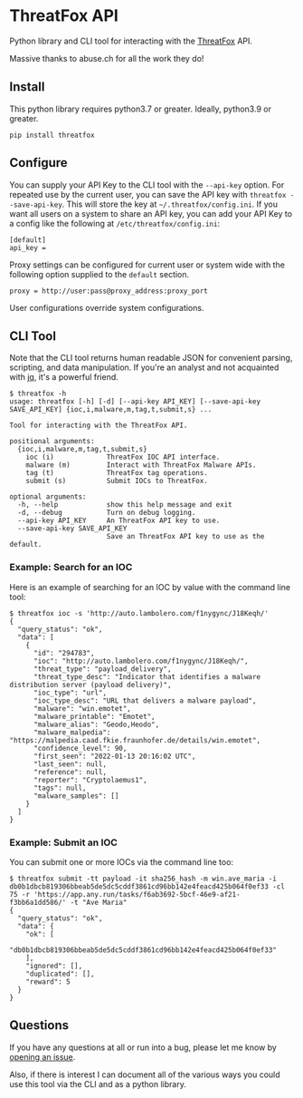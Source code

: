 # ThreatFox API

Python library and CLI tool for interacting with the [ThreatFox](https://threatfox.abuse.ch/) API.

Massive thanks to abuse.ch for all the work they do!

## Install

This python library requires python3.7 or greater. Ideally, python3.9 or greater.

```
pip install threatfox
```

## Configure

You can supply your API Key to the CLI tool with the `--api-key` option. For repeated use by the current user, you can save the API key with `threatfox --save-api-key`. This will store the key at `~/.threatfox/config.ini`. If you want all users on a system to share an API key, you can add your API Key to a config like the following at `/etc/threatfox/config.ini`:

```
[default]
api_key = 
```

Proxy settings can be configured for current user or system wide with the following option supplied to the `default` section.

```
proxy = http://user:pass@proxy_address:proxy_port
```

User configurations override system configurations.

## CLI Tool

Note that the CLI tool returns human readable JSON for convenient parsing, scripting, and data manipulation. If you're an analyst and not acquainted with [jq](https://stedolan.github.io/jq/), it's a powerful friend.

```console
$ threatfox -h
usage: threatfox [-h] [-d] [--api-key API_KEY] [--save-api-key SAVE_API_KEY] {ioc,i,malware,m,tag,t,submit,s} ...

Tool for interacting with the ThreatFox API.

positional arguments:
  {ioc,i,malware,m,tag,t,submit,s}
    ioc (i)             ThreatFox IOC API interface.
    malware (m)         Interact with ThreatFox Malware APIs.
    tag (t)             ThreatFox tag operations.
    submit (s)          Submit IOCs to ThreatFox.

optional arguments:
  -h, --help            show this help message and exit
  -d, --debug           Turn on debug logging.
  --api-key API_KEY     An ThreatFox API key to use.
  --save-api-key SAVE_API_KEY
                        Save an ThreatFox API key to use as the default.
```

### Example: Search for an IOC

Here is an example of searching for an IOC by value with the command line tool:

```console
$ threatfox ioc -s 'http://auto.lambolero.com/f1nygync/J18Keqh/'
{
  "query_status": "ok",
  "data": [
    {
      "id": "294783",
      "ioc": "http://auto.lambolero.com/f1nygync/J18Keqh/",
      "threat_type": "payload_delivery",
      "threat_type_desc": "Indicator that identifies a malware distribution server (payload delivery)",
      "ioc_type": "url",
      "ioc_type_desc": "URL that delivers a malware payload",
      "malware": "win.emotet",
      "malware_printable": "Emotet",
      "malware_alias": "Geodo,Heodo",
      "malware_malpedia": "https://malpedia.caad.fkie.fraunhofer.de/details/win.emotet",
      "confidence_level": 90,
      "first_seen": "2022-01-13 20:16:02 UTC",
      "last_seen": null,
      "reference": null,
      "reporter": "Cryptolaemus1",
      "tags": null,
      "malware_samples": []
    }
  ]
}
```

### Example: Submit an IOC

You can submit one or more IOCs via the command line too:

```console
$ threatfox submit -tt payload -it sha256_hash -m win.ave_maria -i db0b1dbcb819306bbeab5de5dc5cddf3861cd96bb142e4feacd425b064f0ef33 -cl 75 -r 'https://app.any.run/tasks/f6ab3692-5bcf-46e9-af21-f3bb6a1dd586/' -t "Ave Maria"
{
  "query_status": "ok",
  "data": {
    "ok": [
      "db0b1dbcb819306bbeab5de5dc5cddf3861cd96bb142e4feacd425b064f0ef33"
    ],
    "ignored": [],
    "duplicated": [],
    "reward": 5
  }
}
```

## Questions

If you have any questions at all or run into a bug, please let me know by [opening an issue](https://github.com/seanmcfeely/ThreatFox/issues).

Also, if there is interest I can document all of the various ways you could use this tool via the CLI and as a python library.